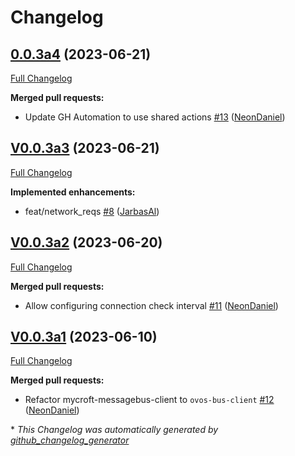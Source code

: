 # Changelog

## [0.0.3a4](https://github.com/OpenVoiceOS/ovos-PHAL-plugin-connectivity-events/tree/0.0.3a4) (2023-06-21)

[Full Changelog](https://github.com/OpenVoiceOS/ovos-PHAL-plugin-connectivity-events/compare/V0.0.3a3...0.0.3a4)

**Merged pull requests:**

- Update GH Automation to use shared actions [\#13](https://github.com/OpenVoiceOS/ovos-PHAL-plugin-connectivity-events/pull/13) ([NeonDaniel](https://github.com/NeonDaniel))

## [V0.0.3a3](https://github.com/OpenVoiceOS/ovos-PHAL-plugin-connectivity-events/tree/V0.0.3a3) (2023-06-21)

[Full Changelog](https://github.com/OpenVoiceOS/ovos-PHAL-plugin-connectivity-events/compare/V0.0.3a2...V0.0.3a3)

**Implemented enhancements:**

- feat/network\_reqs [\#8](https://github.com/OpenVoiceOS/ovos-PHAL-plugin-connectivity-events/pull/8) ([JarbasAl](https://github.com/JarbasAl))

## [V0.0.3a2](https://github.com/OpenVoiceOS/ovos-PHAL-plugin-connectivity-events/tree/V0.0.3a2) (2023-06-20)

[Full Changelog](https://github.com/OpenVoiceOS/ovos-PHAL-plugin-connectivity-events/compare/V0.0.3a1...V0.0.3a2)

**Merged pull requests:**

- Allow configuring connection check interval [\#11](https://github.com/OpenVoiceOS/ovos-PHAL-plugin-connectivity-events/pull/11) ([NeonDaniel](https://github.com/NeonDaniel))

## [V0.0.3a1](https://github.com/OpenVoiceOS/ovos-PHAL-plugin-connectivity-events/tree/V0.0.3a1) (2023-06-10)

[Full Changelog](https://github.com/OpenVoiceOS/ovos-PHAL-plugin-connectivity-events/compare/V0.0.2...V0.0.3a1)

**Merged pull requests:**

- Refactor mycroft-messagebus-client to `ovos-bus-client` [\#12](https://github.com/OpenVoiceOS/ovos-PHAL-plugin-connectivity-events/pull/12) ([NeonDaniel](https://github.com/NeonDaniel))



\* *This Changelog was automatically generated by [github_changelog_generator](https://github.com/github-changelog-generator/github-changelog-generator)*
